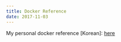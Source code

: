 ```yaml
---
title: Docker Reference
date: 2017-11-03
---
```


My personal docker reference [Korean]: [here](https://gist.github.com/kkweon/2359da953f9b127b19c4146060797631)
